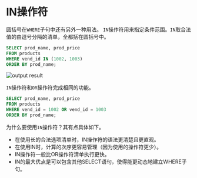 # IN操作符

圆括号在`WHERE`子句中还有另外一种用法。
`IN`操作符用来指定条件范围。`IN`取合法值的由逗号分隔的清单，全都括在圆括号中。

```sql
SELECT prod_name, prod_price
FROM products
WHERE vend_id IN (1002, 1003)
ORDER BY prod_name;
```

![output result](https://cdn.hdcheung.cn/202312100031988.png)

`IN`操作符和`OR`操作符完成相同的功能。

```sql
SELECT prod_name, prod_price
FROM products
WHERE vend_id = 1002 OR vend_id = 1003
ORDER BY prod_name;
```

为什么要使用`IN`操作符？其有点具体如下。

* 在使用长的合法选项清单时，IN操作符的语法更清楚且更直观。
* 在使用IN时，计算的次序更容易管理（因为使用的操作符更少）。
* IN操作符一般比OR操作符清单执行更快。
* IN的最大优点是可以包含其他SELECT语句，使得能更动态地建立WHERE子句。
